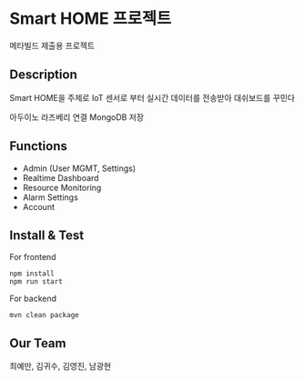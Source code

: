 # Smart HOME 프로젝트
메타빌드 제출용 프로젝트

## Description
Smart HOME을 주제로 IoT 센서로 부터 실시간 데이터를 전송받아  대쉬보드를 꾸민다

아두이노 라즈베리 연결 MongoDB 저장
## Functions
- Admin (User MGMT, Settings)
- Realtime Dashboard
- Resource Monitoring
- Alarm Settings
- Account

## Install & Test
For frontend
```
npm install
npm run start
```

For backend
```
mvn clean package
```

## Our Team
최예만, 김귀수, 김영진, 남광현
